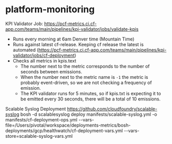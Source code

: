 # platform-monitoring

KPI Validator Job: https://pcf-metrics.ci.cf-app.com/teams/main/pipelines/kpi-validator/jobs/validate-kpis
* Runs every morning at 6am Denver time (Mountain Time)
* Runs against latest cf-release. Keeping cf release the latest is automated (https://pcf-metrics.ci.cf-app.com/teams/main/pipelines/kpi-validator/jobs/cf-deployment)
* Checks all metrics in kpis.text
    * The number next to the metric corresponds to the number of seconds between emissions.
    * When the number next to the metric name is `-1` the metric is probably event-driven, so we are not checking a frequency of emission.
    * The KPI validator runs for 5 minutes, so if kpis.txt is expecting it to be emitted every 30 seconds, there will be a total of 10 emissions.

Scalable Syslog Deployment
https://github.com/cloudfoundry/scalable-syslog
bosh -d scalablesyslog deploy manifests/scalable-syslog.yml -o manifests/cf-deployment-ops.yml --vars-file=/Users/pivotal/workspace/deployments-metrics/bosh-deployments/gcp/healthwatch/cf-deployment-vars.yml --vars-store=scalable-syslog-vars.yml